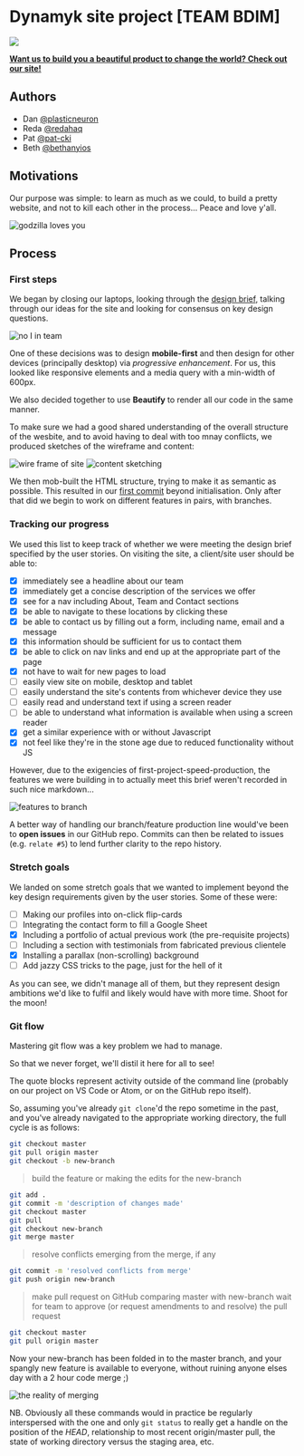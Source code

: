# Dynamyk site project [TEAM BDIM]

![](https://i.imgur.com/RWJnaXH.png)

[**Want us to build you a beautiful product to change the world? Check out our site!**](https://fac18.github.io/dynamyk-site/)

## Authors

* Dan [@plasticneuron](https://github.com/plasticneuron)
* Reda [@redahaq](https://github.com/redahaq)
* Pat [@pat-cki](https://github.com/pat-cki)
* Beth [@bethanyios](https://github.com/bethanyios)

## Motivations

Our purpose was simple: to learn as much as we could, to build a pretty website, and not to kill each other in the process... Peace and love y'all.

![godzilla loves you](http://giphygifs.s3.amazonaws.com/media/DrQsEteT3ngBO/giphy.gif)

## Process

### First steps

We began by closing our laptops, looking through the [design brief](https://github.com/foundersandcoders/master-reference/blob/master/coursebook/week-1/project.md), talking through our ideas for the site and looking for consensus on key design questions.

![no I in team](https://media.giphy.com/media/3rgXBrLlRs4ZlpnVDO/giphy.gif)

One of these decisions was to design **mobile-first** and then design for other devices (principally desktop) via _progressive enhancement_. For us, this looked like responsive elements and a media query with a min-width of 600px.

We also decided together to use **Beautify** to render all our code in the same manner.

To make sure we had a good shared understanding of the overall structure of the wesbite, and to avoid having to deal with too mnay conflicts, we produced sketches of the wireframe and content:

![wire frame of site](https://i.imgur.com/xmGfL9p.jpg) ![content sketching](https://i.imgur.com/spP57x2.jpg)


We then mob-built the HTML structure, trying to make it as semantic as possible. This resulted in our [first commit](https://github.com/fac18/dynamyk-site/commit/c0761cecbdcbc8130a51e0656e847fde903e5cf4) beyond initialisation. Only after that did we begin to work on different features in pairs, with branches.

### Tracking our progress

We used this list to keep track of whether we were meeting the design brief specified by the user stories. On visiting the site, a client/site user should be able to:

- [x] immediately see a headline about our team
- [x] immediately get a concise description of the services we offer
- [x] see for a nav including About, Team and Contact sections
- [x] be able to navigate to these locations by clicking these
- [x] be able to contact us by filling out a form, including name, email and a message
- [x] this information should be sufficient for us to contact them
- [x] be able to click on nav links and end up at the appropriate part of the page
- [x] not have to wait for new pages to load
- [ ] easily view site on mobile, desktop and tablet
- [ ] easily understand the site's contents from whichever device they use
- [ ] easily read and understand text if using a screen reader
- [ ] be able to understand what information is available when using a screen reader
- [x] get a similar experience with or without Javascript
- [x] not feel like they're in the stone age due to reduced functionality without JS

However, due to the exigencies of first-project-speed-production, the features we were building in to actually meet this brief weren't recorded in such nice markdown...

![features to branch](https://i.imgur.com/o6r0Akc.jpg)

A better way of handling our branch/feature production line would've been to **open issues** in our GitHub repo. Commits can then be related to issues (e.g. `relate #5`) to lend further clarity to the repo history.

### Stretch goals

We landed on some stretch goals that we wanted to implement beyond the key design requirements given by the user stories. Some of these were:

- [ ] Making our profiles into on-click flip-cards
- [ ] Integrating the contact form to fill a Google Sheet
- [x] Including a portfolio of actual previous work (the pre-requisite projects)
- [ ] Including a section with testimonials from fabricated previous clientele
- [x] Installing a parallax (non-scrolling) background
- [ ] Add jazzy CSS tricks to the page, just for the hell of it

As you can see, we didn't manage all of them, but they represent design ambitions we'd like to fulfil and likely would have with more time. Shoot for the moon!


### Git flow

Mastering git flow was a key problem we had to manage.

So that we never forget, we'll distil it here for all to see!

The quote blocks represent activity outside of the command line (probably on our project on VS Code or Atom, or on the GitHub repo itself).

So, assuming you've already `git clone`'d the repo sometime in the past, and you've already navigated to the appropriate working directory, the full cycle is as follows:

```bash
git checkout master
git pull origin master
git checkout -b new-branch
```

> build the feature or making the edits for the new-branch

```bash
git add .
git commit -m 'description of changes made'
git checkout master
git pull
git checkout new-branch
git merge master
```

> resolve conflicts emerging from the merge, if any

```bash
git commit -m 'resolved conflicts from merge'
git push origin new-branch
```

> make pull request on GitHub comparing master with new-branch
> wait for team to approve (or request amendments to and resolve) the pull request

```bash
git checkout master
git pull origin master
```

Now your new-branch has been folded in to the master branch, and your spangly new feature is available to everyone, without ruining anyone elses day with a 2 hour code merge ;)

![the reality of merging](https://media.giphy.com/media/cFkiFMDg3iFoI/giphy.gif)

NB. Obviously all these commands would in practice be regularly interspersed with the one and only `git status` to really get a handle on the position of the _HEAD_, relationship to most recent origin/master pull, the state of working directory versus the staging area, etc.
